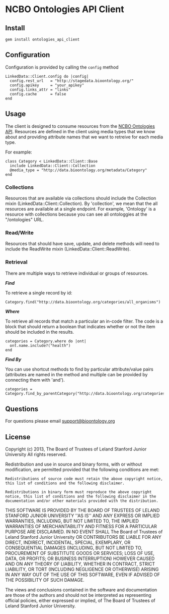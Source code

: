 # NCBO Ontologies API Client

## Install

    gem install ontologies_api_client

## Configuration

Configuration is provided by calling the <code>config</code> method

    LinkedData::Client.config do |config|
      config.rest_url   = "http://stagedata.bioontology.org/"
      config.apikey     = "your_apikey"
      config.links_attr = "links"
      config.cache      = false
    end
    
## Usage

The client is designed to consume resources from the [NCBO Ontologies API](https://github.com/ncbo/ontologies_api). 
Resources are defined in the client using media types that we know about and
providing attribute names that we want to retreive for each media type.

For example:

    class Category < LinkedData::Client::Base
      include LinkedData::Client::Collection
      @media_type = "http://data.bioontology.org/metadata/Category"
    end

### Collections

Resources that are available via collections should include the Collection mixin (LinkedData::Client::Collection).
By 'collection', we mean that the all resources are available at a single endpoint.
For example, 'Ontology' is a resource with collections because you can see all ontologgies
at the "/ontologies" URL.

### Read/Write

Resources that should have save, update, and delete methods will need to include the ReadWrite mixin (LinkedData::Client::ReadWrite).

### Retrieval

There are multiple ways to retrieve individual or groups of resources.

***Find***

To retrieve a single record by id:

    Category.find("http://data.bioontology.org/categories/all_organisms")

***Where***

To retrieve all records that match a particular an in-code filter. The code is a block that should return a 
boolean that indicates whether or not the item should be included in the results.

    categories = Category.where do |ont|
      ont.name.include?("health")
    end
    
***Find By***

You can use shortcut methods to find by particular attribute/value pairs
(attributes are named in the method and multiple can be provided by connecting them with 'and').

    categories = Category.find_by_parentCategory("http://data.bioontology.org/categories/anatomy")
    
## Questions

For questions please email [support@bioontology.org](support@bioontology.org.)

## License

Copyright (c) 2013, The Board of Trustees of Leland Stanford Junior University All rights reserved.

Redistribution and use in source and binary forms, with or without modification, are permitted provided that the following conditions are met:

    Redistributions of source code must retain the above copyright notice, this list of conditions and the following disclaimer.

    Redistributions in binary form must reproduce the above copyright notice, this list of conditions and the following disclaimer in the documentation and/or other materials provided with the distribution.

THIS SOFTWARE IS PROVIDED BY THE BOARD OF TRUSTEES OF LELAND STANFORD JUNIOR UNIVERSITY ''AS IS'' AND ANY EXPRESS OR IMPLIED WARRANTIES, INCLUDING, BUT NOT LIMITED TO, THE IMPLIED WARRANTIES OF MERCHANTABILITY AND FITNESS FOR A PARTICULAR PURPOSE ARE DISCLAIMED. IN NO EVENT SHALL The Board of Trustees of Leland Stanford Junior University OR CONTRIBUTORS BE LIABLE FOR ANY DIRECT, INDIRECT, INCIDENTAL, SPECIAL, EXEMPLARY, OR CONSEQUENTIAL DAMAGES (INCLUDING, BUT NOT LIMITED TO, PROCUREMENT OF SUBSTITUTE GOODS OR SERVICES; LOSS OF USE, DATA, OR PROFITS; OR BUSINESS INTERRUPTION) HOWEVER CAUSED AND ON ANY THEORY OF LIABILITY, WHETHER IN CONTRACT, STRICT LIABILITY, OR TORT (INCLUDING NEGLIGENCE OR OTHERWISE) ARISING IN ANY WAY OUT OF THE USE OF THIS SOFTWARE, EVEN IF ADVISED OF THE POSSIBILITY OF SUCH DAMAGE.

The views and conclusions contained in the software and documentation are those of the authors and should not be interpreted as representing official policies, either expressed or implied, of The Board of Trustees of Leland Stanford Junior University.